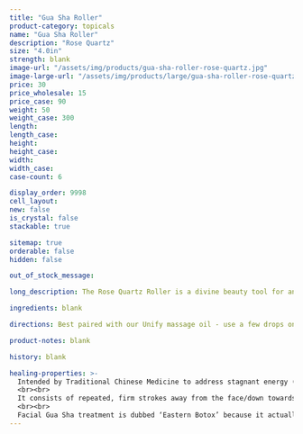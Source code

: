 ```yaml
---
title: "Gua Sha Roller"
product-category: topicals
name: "Gua Sha Roller"
description: "Rose Quartz"
size: "4.0in"
strength: blank
image-url: "/assets/img/products/gua-sha-roller-rose-quartz.jpg"
image-large-url: "/assets/img/products/large/gua-sha-roller-rose-quartz.jpg"
price: 30
price_wholesale: 15
price_case: 90
weight: 50
weight_case: 300
length:
length_case:
height:
height_case:
width:
width_case:
case-count: 6

display_order: 9998
cell_layout:
new: false
is_crystal: false
stackable: true

sitemap: true
orderable: false
hidden: false

out_of_stock_message:

long_description: The Rose Quartz Roller is a divine beauty tool for anyone looking to expand their self-love/care routine. Facial rolling is extremely relaxing and has been a beauty ritual since ancient times - dating back to the 7th century in China. The Rose Quartz Roller will help firm the look of skin through gentle massage while supporting the lymphatic system, the body’s biggest detoxification system. Since this tool is made out of Rose Quartz crystal, it works directly with the Heart Chakra to intensify vibrations of unconditional self love.   

ingredients: blank

directions: Best paired with our Unify massage oil - use a few drops on the face and roll gently into the skin. Place it in the fridge or freezer to support natural collagen production and circulation, drain congested lymph nodes and rid the body of toxins.

product-notes: blank

history: blank

healing-properties: >-
  Intended by Traditional Chinese Medicine to address stagnant energy (chi) in the body, Gua Sha is an essential 2000+ year old healing, self-care technique that can be used both on body and face.
  <br><br>
  It consists of repeated, firm strokes away from the face/down towards the heart over oiled skin with a smooth edged tool like the one pictured. This motion breaks up stagnation in our lymphatic system (LS) - responsible for aiding the body in the removal of toxins and waste. Our LS is twice the size of our circulatory system, yet it has no pump to cleanse it like the heart does for the circulatory system. The movement of lymph relies solely on diet, lifestyle and massage which is why it easily gets stagnant, leading to inflammation and other dis-ease in the body.
  <br><br>
  Facial Gua Sha treatment is dubbed ‘Eastern Botox’ because it actually smoothes out lines/wrinkles, tones muscles, and increases collagen and elasticity in the skin. Since it moves stagnant lymphatic fluid that gets built up, it also carries away toxins and debris that can contribute to acne-prone skin. 
---
```

